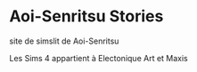 # Aoi-Senritsu Stories
<p>site de simslit de Aoi-Senritsu</p>
<p>Les Sims 4 appartient à Electonique Art et Maxis</p>
